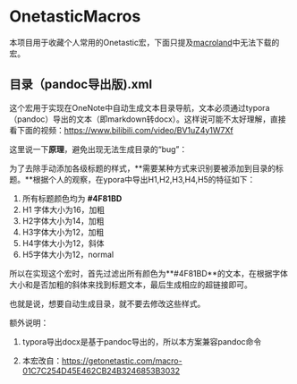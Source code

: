 # OnetasticMacros
本项目用于收藏个人常用的Onetastic宏，下面只提及[macroland](https://getonetastic.com/macroland)中无法下载的宏。

## 目录（pandoc导出版).xml

这个宏用于实现在OneNote中自动生成文本目录导航，文本必须通过typora（pandoc）导出的文本（即markdown转docx）。这样说可能不太好理解，直接看下面的视频：https://www.bilibili.com/video/BV1uZ4y1W7Xf

这里说一下**原理**，避免出现无法生成目录的“bug”：

为了去除手动添加各级标题的样式，**需要某种方式来识别要被添加到目录的标题。**根据个人的观察，在ypora中导出H1,H2,H3,H4,H5的特征如下：

1. 所有标题颜色均为 **#4F81BD**
2. H1 字体大小为16，加粗
3. H2字体大小为14，加粗
4. H3字体大小为12，加粗
5. H4字体大小为12，斜体
6. H5字体大小为12，normal

所以在实现这个宏时，首先过滤出所有颜色为**#4F81BD**的文本，在根据字体大小和是否加粗的斜体来找到标题文本，最后生成相应的超链接即可。

也就是说，想要自动生成目录，就不要去修改这些样式。

额外说明：

1. typora导出docx是基于pandoc导出的，所以本方案兼容pandoc命令

2. 本宏改自：https://getonetastic.com/macro-01C7C254D45E462CB24B3246853B3032